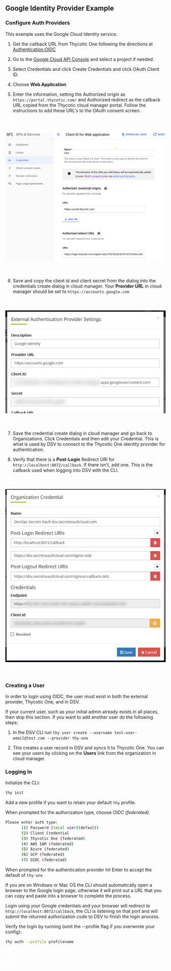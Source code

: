 [title]: # (GCP Example)
[tags]: # (DevOps Secrets Vault,DSV,)
[priority]: # (5710)

## Google Identity Provider Example

### Configure Auth Providers

This example uses the Google Cloud Identity service.

1. Get the callback URL from Thycotic One following the directions at [Authentication:OIDC](./index.md)

2. Go to the [Google Cloud API Console](https://console.cloud.google.com/apis/dashboard) and select a project if needed.

3. Select Credentials and click Create Credentials and click OAuth Client ID.

4. Choose **Web Application**

5. Enter the information, setting the Authorized origin as `https://portal.thycotic.com/` and Authorized redirect as the callback URL copied from the Thycotic cloud manager portal. Follow the instructions to add these URL's to the OAuth consent screen.

![](./images/spacer.png)

![](./images/setupgcpapp.png)

![](./images/spacer.png)

6. Save and copy the client id and client secret from the dialog into the credentials create dialog in cloud manager. Your **Provider URL** in cloud manager should be set to `https://accounts.google.com`

![](./images/spacer.png)

![](./images/setupcmprovider.png)

![](./images/spacer.png)


7. Save the credential create dialog in cloud manager and go back to Organizations. Click Credentials and then edit your Credential. This is what is used by DSV to connect to the Thycotic One identity provider for authentication. 

8. Verify that there is a **Post-Login** Redirect URI for `http://localhost:8072/callback`. If there isn't, add one. This is the callback used when logging into DSV with the CLI.


![](./images/spacer.png)

![](./images/cmcredentials.png)

![](./images/spacer.png)



### Creating a User

In order to login using OIDC, the user must exist in both the external provider, Thycotic One, and in DSV.

If your current user, such as your initial admin already exists in all places, then skip this section. If you want to add another user do the following steps:

1. In the DSV CLI run `thy user create --username test-user-email@test.com --provider thy-one`

2. This creates a user record in DSV and syncs it to Thycotic One. You can see your users by clicking on the **Users** link from the organization in cloud manager.

### Logging In


Initialize the CLI:

```BASH
thy init
```

Add a new profile if you want to retain your default `thy` profile.

When prompted for the authorization type, choose *OIDC (federated)*.

```BASH
Please enter auth type:
       (1) Password (local user)(default)
       (2) Client Credential
       (3) Thycotic One (federated)
       (4) AWS IAM (federated)
       (5) Azure (federated)
       (6) GCP (federated)
       (7) OIDC (federated)
```

When prompted for the authentication provider hit Enter to accept the default of `thy-one`

If you are on Windows or Mac OS the CLI should automatically open a browser to the Google login page, otherwise it will print out a URL that you can copy and paste into a browser to complete the process.

Login using your Google credentials and your browser will redirect to `http://localhost:8072/callback`, the CLI is listening on that port and will submit the returned authorization code to DSV to finish the login process.

Verify the login by running (omit the --profile flag if you overwrote your config): 

```BASH
thy auth --profile profilename
```

![](./images/spacer.png)

![](./images/spacer.png)